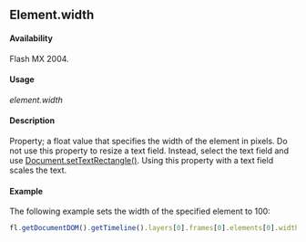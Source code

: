 ## Element.width

#### Availability

Flash MX 2004.

#### Usage

*element.width*

#### Description

Property; a float value that specifies the width of the element in pixels.
Do not use this property to resize a text field. Instead, select the text field and use [Document.setTextRectangle()](../Document_object/Document9846.md). Using this property with a text field scales the text.

#### Example

The following example sets the width of the specified element to 100:

```javascript
fl.getDocumentDOM().getTimeline().layers[0].frames[0].elements[0].width = 100;
```
